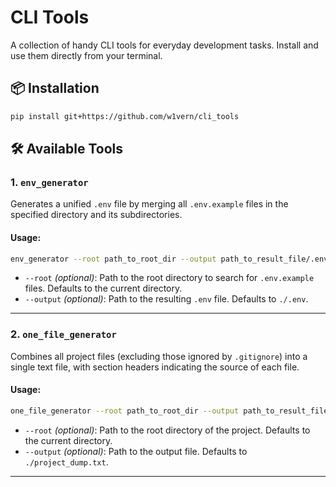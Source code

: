 # CLI Tools

A collection of handy CLI tools for everyday development tasks. Install and use them directly from your terminal.

## 📦 Installation

```bash
pip install git+https://github.com/w1vern/cli_tools
```

## 🛠 Available Tools

### 1. `env_generator`

Generates a unified `.env` file by merging all `.env.example` files in the specified directory and its subdirectories.

#### Usage:

```bash
env_generator --root path_to_root_dir --output path_to_result_file/.env
```

- `--root` *(optional)*: Path to the root directory to search for `.env.example` files. Defaults to the current directory.
- `--output` *(optional)*: Path to the resulting `.env` file. Defaults to `./.env`.

---

### 2. `one_file_generator`

Combines all project files (excluding those ignored by `.gitignore`) into a single text file, with section headers indicating the source of each file.

#### Usage:

```bash
one_file_generator --root path_to_root_dir --output path_to_result_file/.txt
```

- `--root` *(optional)*: Path to the root directory of the project. Defaults to the current directory.
- `--output` *(optional)*: Path to the output file. Defaults to `./project_dump.txt`.

---